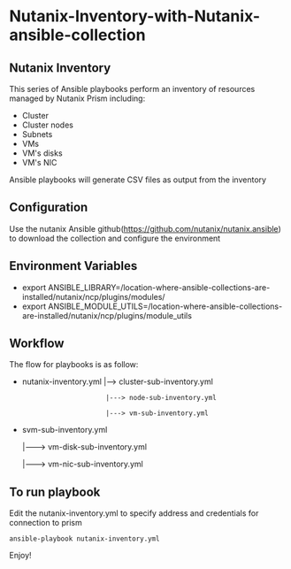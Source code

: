 # Nutanix-Inventory-with-Nutanix-ansible-collection
## Nutanix Inventory 
This series of Ansible playbooks perform an inventory of resources managed by Nutanix Prism including:
   * Cluster
   * Cluster nodes
   * Subnets
   * VMs 
   * VM's disks
   * VM's NIC
   


Ansible playbooks will generate CSV files as output from the inventory 


## Configuration
Use the nutanix Ansible github(https://github.com/nutanix/nutanix.ansible) to download the collection and configure the environment 

## Environment Variables
 - export ANSIBLE_LIBRARY=/location-where-ansible-collections-are-installed/nutanix/ncp/plugins/modules/
 - export ANSIBLE_MODULE_UTILS=/location-where-ansible-collections-are-installed/nutanix/ncp/plugins/module_utils

## Workflow
The flow for playbooks is as follow:
* nutanix-inventory.yml    |-->  cluster-sub-inventory.yml 

                           |---> node-sub-inventory.yml

                           |---> vm-sub-inventory.yml

* svm-sub-inventory.yml

   |---> vm-disk-sub-inventory.yml

   |---> vm-nic-sub-inventory.yml



## To run playbook
Edit the nutanix-inventory.yml to specify address and credentials for connection to prism

````
ansible-playbook nutanix-inventory.yml  
````

Enjoy!



